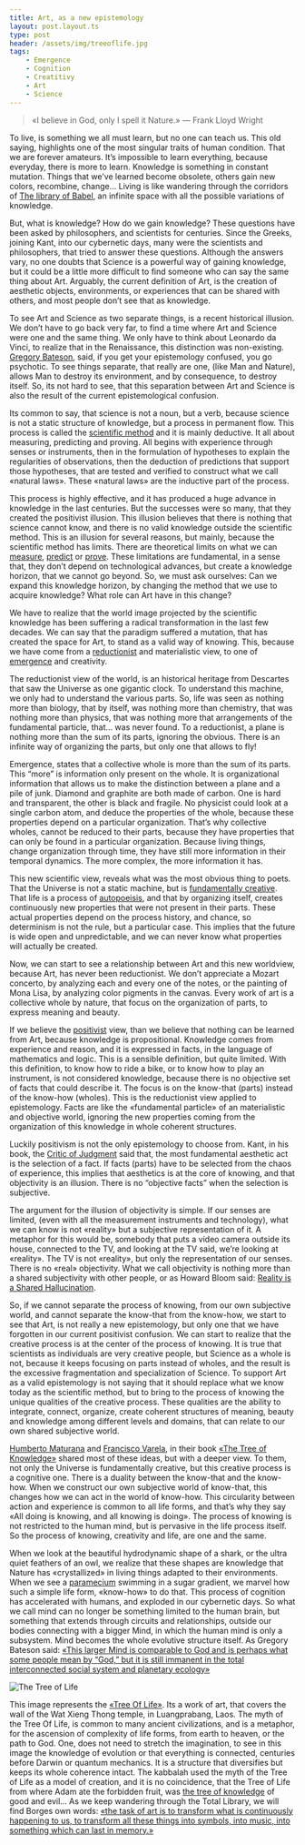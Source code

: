 ```yaml
---
title: Art, as a new epistemology
layout: post.layout.ts
type: post
header: /assets/img/treeoflife.jpg
tags:
    - Emergence
    - Cognition
    - Creatitivy
    - Art
    - Science
---
```



> «I believe in God, only I spell it Nature.» — Frank Lloyd Wright

To live, is something we all must learn, but no one can teach us. This old saying, highlights one of the most singular traits of human condition. That we are forever amateurs. It’s impossible to learn everything, because everyday, there is more to learn. Knowledge is something in constant mutation. Things that we’ve learned become obsolete, others gain new colors, recombine, change… Living is like wandering through the corridors of [The library of Babel](http://en.wikipedia.org/wiki/The_Library_of_Babel), an infinite space with all the possible variations of knowledge.

But, what is knowledge? How do we gain knowledge? These questions have been asked by philosophers, and scientists for centuries. Since the Greeks, joining Kant, into our cybernetic days, many were the scientists and philosophers, that tried to answer these questions. Although the answers vary, no one doubts that Science is a powerful way of gaining knowledge, but it could be a little more difficult to find someone who can say the same thing about Art. Arguably, the current definition of Art, is the creation of aesthetic objects, environments, or experiences that can be shared with others, and most people don’t see that as knowledge.

To see Art and Science as two separate things, is a recent historical illusion. We don’t have to go back very far, to find a time where Art and Science were one and the same thing. We only have to think about Leonardo da Vinci, to realize that in the Renaissance, this distinction was non-existing. [Gregory Bateson](http://en.wikipedia.org/wiki/Gregory_Bateson), said, if you get your epistemology confused, you go psychotic. To see things separate, that really are one, (like Man and Nature), allows Man to destroy its environment, and by consequence, to destroy itself. So, its not hard to see, that this separation between Art and Science is also the result of the current epistemological confusion.

Its common to say, that science is not a noun, but a verb, because science is not a static structure of knowledge, but a process in permanent flow. This process is called the [scientific method](http://en.wikipedia.org/wiki/Scientific_method) and it is mainly deductive. It all about measuring, predicting and proving. All begins with experience through senses or instruments, then in the formulation of hypotheses to explain the regularities of observations, then the deduction of predictions that support those hypotheses, that are tested and verified to construct what we call «natural laws». These «natural laws» are the inductive part of the process.

This process is highly effective, and it has produced a huge advance in knowledge in the last centuries. But the successes were so many, that they created the positivist illusion. This illusion believes that there is nothing that science cannot know, and there is no valid knowledge outside the scientific method. This is an illusion for several reasons, but mainly, because the scientific method has limits. There are theoretical limits on what we can [measure](http://en.wikipedia.org/wiki/Uncertainty_principle), [predict](http://en.wikipedia.org/wiki/Chaos_theory#Sensitivity_to_initial_conditions) or [prove](http://en.wikipedia.org/wiki/Chaos_theory#Sensitivity_to_initial_conditions). These limitations are fundamental, in a sense that, they don’t depend on technological advances, but create a knowledge horizon, that we cannot go beyond. So, we must ask ourselves: Can we expand this knowledge horizon, by changing the method that we use to acquire knowledge? What role can Art have in this change?

We have to realize that the world image projected by the scientific knowledge has been suffering a radical transformation in the last few decades. We can say that the paradigm suffered a mutation, that has created the space for Art, to stand as a valid way of knowing. This, because we have come from a [reductionist](http://en.wikipedia.org/wiki/Reductionism) and materialistic view, to one of [emergence](http://en.wikipedia.org/wiki/Emergence) and creativity.

The reductionist view of the world, is an historical heritage from Descartes that saw the Universe as one gigantic clock. To understand this machine, we only had to understand the various parts. So, life was seen as nothing more than biology, that by itself, was nothing more than chemistry, that was nothing more than physics, that was nothing more that arrangements of the fundamental particle, that… was never found. To a reductionist, a plane is nothing more than the sum of its parts, ignoring the obvious. There is an infinite way of organizing the parts, but only one that allows to fly!

Emergence, states that a collective whole is more than the sum of its parts. This “more” is information only present on the whole. It is organizational information that allows us to make the distinction between a plane and a pile of junk. Diamond and graphite are both made of carbon. One is hard and transparent, the other is black and fragile. No physicist could look at a single carbon atom, and deduce the properties of the whole, because these properties depend on a particular organization. That’s why collective wholes, cannot be reduced to their parts, because they have properties that can only be found in a particular organization. Because living things, change organization through time, they have still more information in their temporal dynamics. The more complex, the more information it has.

This new scientific view, reveals what was the most obvious thing to poets. That the Universe is not a static machine, but is [fundamentally creative](https://www.edge.org/conversation/beyond-reductionism-reinventing-the-sacred). That life is a process of [autopoeisis](http://en.wikipedia.org/wiki/Autopoiesis), and that by organizing itself, creates continuously new properties that were not present in their parts. These actual properties depend on the process history, and chance, so determinism is not the rule, but a particular case. This implies that the future is wide open and unpredictable, and we can never know what properties will actually be created.

Now, we can start to see a relationship between Art and this new worldview, because Art, has never been reductionist. We don’t appreciate a Mozart concerto, by analyzing each and every one of the notes, or the painting of Mona Lisa, by analyzing color pigments in the canvas. Every work of art is a collective whole by nature, that focus on the organization of parts, to express meaning and beauty.

If we believe the [positivist](http://en.wikipedia.org/wiki/Positivism) view, than we believe that nothing can be learned from Art, because knowledge is propositional. Knowledge comes from experience and reason, and it is expressed in facts, in the language of mathematics and logic. This is a sensible definition, but quite limited. With this definition, to know how to ride a bike, or to know how to play an instrument, is not considered knowledge, because there is no objective set of facts that could describe it. The focus is on the know-that (parts) instead of the know-how (wholes). This is the reductionist view applied to epistemology. Facts are like the «fundamental particle» of an materialistic and objective world, ignoring the new properties coming from the organization of this knowledge in whole coherent structures.

Luckily positivism is not the only epistemology to choose from. Kant, in his book, the [Critic of Judgment](http://en.wikipedia.org/wiki/Critique_of_Judgment) said that, the most fundamental aesthetic act is the selection of a fact. If facts (parts) have to be selected from the chaos of experience, this implies that aesthetics is at the core of knowing, and that objectivity is an illusion. There is no “objective facts” when the selection is subjective.

The argument for the illusion of objectivity is simple. If our senses are limited, (even with all the measurement instruments and technology), what we can know is not «reality» but a subjective representation of it. A metaphor for this would be, somebody that puts a video camera outside its house, connected to the TV, and looking at the TV said, we’re looking at «reality». The TV is not «reality», but only the representation of our senses. There is no «real» objectivity. What we call objectivity is nothing more than a shared subjectivity with other people, or as Howard Bloom said: [Reality is a Shared Hallucination](http://reactor-core.org/reality-hallucination.html).

So, if we cannot separate the process of knowing, from our own subjective world, and cannot separate the know-that from the know-how, we start to see that Art, is not really a new epistemology, but only one that we have forgotten in our current positivist confusion. We can start to realize that the creative process is at the center of the process of knowing. It is true that scientists as individuals are very creative people, but Science as a whole is not, because it keeps focusing on parts instead of wholes, and the result is the excessive fragmentation and specialization of Science. To support Art as a valid epistemology is not saying that it should replace what we know today as the scientific method, but to bring to the process of knowing the unique qualities of the creative process. These qualities are the ability to integrate, connect, organize, create coherent structures of meaning, beauty and knowledge among different levels and domains, that can relate to our own shared subjective world.

[Humberto Maturana](http://en.wikipedia.org/wiki/Humberto_Maturana) and [Francisco Varela](http://en.wikipedia.org/wiki/Francisco_Varela), in their book [«The Tree of Knowledge»](http://www.amazon.com/Tree-Knowledge-Humberto-R-Maturana/dp/0877736421) shared most of these ideas, but with a deeper view. To them, not only the Universe is fundamentally creative, but this creative process is a cognitive one. There is a duality between the know-that and the know-how. When we construct our own subjective world of know-that, this changes how we can act in the world of know-how. This circularity between action and experience is common to all life forms, and that’s why they say «All doing is knowing, and all knowing is doing». The process of knowing is not restricted to the human mind, but is pervasive in the life process itself. So the process of knowing, creativity and life, are one and the same.

When we look at the beautiful hydrodynamic shape of a shark, or the ultra quiet feathers of an owl, we realize that these shapes are knowledge that Nature has «crystallized» in living things adapted to their environments. When we see a [paramecium](http://en.wikipedia.org/wiki/Paramecium) swimming in a sugar gradient, we marvel how such a simple life form, «know-how» to do that. This process of cognition has accelerated with humans, and exploded in our cybernetic days. So what we call mind can no longer be something limited to the human brain, but something that extends through circuits and relationships, outside our bodies connecting with a bigger Mind, in which the human mind is only a subsystem. Mind becomes the whole evolutive structure itself. As Gregory Bateson said: [«This larger Mind is comparable to God and is perhaps what some people mean by “God,” but it is still immanent in the total interconnected social system and planetary ecology»](https://faculty.washington.edu/jernel/521/Form.htm)

![The Tree of Life](/assets/img/treeoflife.jpg)

This image represents the [«Tree Of Life»](http://en.wikipedia.org/wiki/Tree_of_life). Its a work of art, that covers the wall of the Wat Xieng Thong temple, in Luangprabang, Laos. The myth of the Tree Of Life, is common to many ancient civilizations, and is a metaphor, for the ascension of complexity of life forms, from earth to heaven, or the path to God. One, does not need to stretch the imagination, to see in this image the knowledge of evolution or that everything is connected, centuries before Darwin or quantum mechanics. It is a structure that diversifies but keeps its whole coherence intact. The kabbalah used the myth of the Tree of Life as a model of creation, and it is no coincidence, that the Tree of Life from where Adam ate the forbidden fruit, was [the tree of knowledge](http://en.wikipedia.org/wiki/Tree_of_the_knowledge_of_good_and_evil) of good and evil… As we keep wandering through the Total Library, we will find Borges own words: [«the task of art is to transform what is continuously happening to us, to transform all these things into symbols, into music, into something which can last in memory.»](https://www.youtube.com/watch?v=mJeLGd3JV2I)